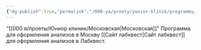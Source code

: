 ```yaml
---
{"dg-publish":true,"permalink":"/000-ya/proety/yunior-klinik/programmy/"}
---
```


"[[000 я/проеты/Юниор клиник/Московская\|Московская]]" Программа для оформления анализов в Москву
[[Сайт лабквест\|Сайт лабквест]] для оформления анализов в Лабквест. 